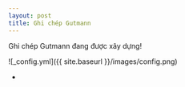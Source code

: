 ```yaml
---
layout: post
title: Ghi chép Gutmann
---
```


Ghi chép Gutmann đang được xây dựng!

![_config.yml]({{ site.baseurl }}/images/config.png)

-